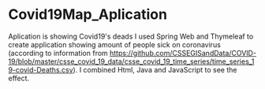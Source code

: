 # Covid19Map_Aplication
Aplication is showing Covid19's deads
I used Spring Web and Thymeleaf to create application showing amount of people sick on coronavirus 
(according to information from https://github.com/CSSEGISandData/COVID-19/blob/master/csse_covid_19_data/csse_covid_19_time_series/time_series_19-covid-Deaths.csv).
I combined Html, Java and JavaScript to see the effect. 
